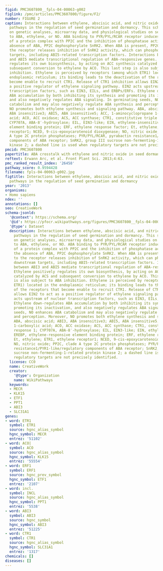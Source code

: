 ```yaml
---
figid: PMC3607800__fpls-04-00063-g002
figlink: /pmc/articles/PMC3607800/figure/F2/
number: FIGURE 2
caption: Interactions between ethylene, abscisic acid, and nitric oxide signaling
  pathways in the regulation of seed germination and dormancy. This scheme is based
  on genetic analyses, microarray data, and physiological studies on seed responsiveness
  to ABA, ethylene, or NO. ABA binding to PYR/PYL/RCAR receptor induces the formation
  of a protein complex with PP2C and the inhibition of phosphatase activity. In the
  absence of ABA, PP2C dephosphorylate SnRK2. When ABA is present, PP2C binding to
  the receptor releases inhibition of SnRK2 activity, which can phosphorylate downstream
  targets, including ABI5-related transcription factors. Interactions between ABI3
  and ABI5 mediate transcriptional regulation of ABA-responsive genes. Ethylene positively
  regulates its own biosynthesis, by acting on ACC synthesis catalyzed by ACS and
  subsequent conversion to ethylene by ACO. This last step is also subject to ABA
  inhibition. Ethylene is perceived by receptors (among which ETR1) located in the
  endoplasmic reticulum; its binding leads to the deactivation of the receptors that
  become enable to recruit CTR1. Release of CTR1 inhibition allows EIN2 to act as
  a positive regulator of ethylene signaling pathway. EIN2 acts upstream of nuclear
  transcription factors, such as EIN3, EILs, and ERBPs/ERFs. Ethylene down-regulates
  ABA accumulation by both inhibiting its synthesis and promoting its inactivation,
  and also negatively regulates ABA signaling. In germinating seeds, NO enhances ABA
  catabolism and may also negatively regulate ABA synthesis and perception. Moreover,
  NO promotes both ethylene synthesis and signaling pathway. ABA, abscisic acid; ABI3,
  ABA insensitive3; ABI5, ABA insensitive5; ACC, 1-aminocyclopropane 1-carboxylic
  acid; ACO, ACC oxidase; ACS, ACC synthase; CTR1, constitutive triple response 1;
  CYP707A, ABA-8′-hydroxylase; EIL, EIN3-like; EIN, ethylene-insensitive; EREBP, ethylene-responsive
  element binding protein; ERF, ethylene response factor; Et, ethylene; ETR1, ethylene
  receptor1; NCED, 9-cis-epoxycarotenoid dioxygenase; NO, nitric oxide; PP2C, clade
  A type 2C protein phosphatases; PYR/PYL/RCAR, pyrabactin resistance1/PYR1-like/regulatory
  components of ABA receptor; SnRK2, group III sucrose non-fermenting-1-related protein
  kinase 2; a dashed line is used when regulatory targets are not precisely identified.
pmcid: PMC3607800
papertitle: ABA crosstalk with ethylene and nitric oxide in seed dormancy and germination.
reftext: Erwann Arc, et al. Front Plant Sci. 2013;4:63.
pmc_ranked_result_index: '26458'
pathway_score: 0.9594428
filename: fpls-04-00063-g002.jpg
figtitle: Interactions between ethylene, abscisic acid, and nitric oxide signaling
  pathways in the regulation of seed germination and dormancy
year: '2013'
organisms:
- Homo sapiens
ndex: ''
annotations: []
seo: CreativeWork
schema-jsonld:
  '@context': https://schema.org/
  '@id': https://pfocr.wikipathways.org/figures/PMC3607800__fpls-04-00063-g002.html
  '@type': Dataset
  description: Interactions between ethylene, abscisic acid, and nitric oxide signaling
    pathways in the regulation of seed germination and dormancy. This scheme is based
    on genetic analyses, microarray data, and physiological studies on seed responsiveness
    to ABA, ethylene, or NO. ABA binding to PYR/PYL/RCAR receptor induces the formation
    of a protein complex with PP2C and the inhibition of phosphatase activity. In
    the absence of ABA, PP2C dephosphorylate SnRK2. When ABA is present, PP2C binding
    to the receptor releases inhibition of SnRK2 activity, which can phosphorylate
    downstream targets, including ABI5-related transcription factors. Interactions
    between ABI3 and ABI5 mediate transcriptional regulation of ABA-responsive genes.
    Ethylene positively regulates its own biosynthesis, by acting on ACC synthesis
    catalyzed by ACS and subsequent conversion to ethylene by ACO. This last step
    is also subject to ABA inhibition. Ethylene is perceived by receptors (among which
    ETR1) located in the endoplasmic reticulum; its binding leads to the deactivation
    of the receptors that become enable to recruit CTR1. Release of CTR1 inhibition
    allows EIN2 to act as a positive regulator of ethylene signaling pathway. EIN2
    acts upstream of nuclear transcription factors, such as EIN3, EILs, and ERBPs/ERFs.
    Ethylene down-regulates ABA accumulation by both inhibiting its synthesis and
    promoting its inactivation, and also negatively regulates ABA signaling. In germinating
    seeds, NO enhances ABA catabolism and may also negatively regulate ABA synthesis
    and perception. Moreover, NO promotes both ethylene synthesis and signaling pathway.
    ABA, abscisic acid; ABI3, ABA insensitive3; ABI5, ABA insensitive5; ACC, 1-aminocyclopropane
    1-carboxylic acid; ACO, ACC oxidase; ACS, ACC synthase; CTR1, constitutive triple
    response 1; CYP707A, ABA-8′-hydroxylase; EIL, EIN3-like; EIN, ethylene-insensitive;
    EREBP, ethylene-responsive element binding protein; ERF, ethylene response factor;
    Et, ethylene; ETR1, ethylene receptor1; NCED, 9-cis-epoxycarotenoid dioxygenase;
    NO, nitric oxide; PP2C, clade A type 2C protein phosphatases; PYR/PYL/RCAR, pyrabactin
    resistance1/PYR1-like/regulatory components of ABA receptor; SnRK2, group III
    sucrose non-fermenting-1-related protein kinase 2; a dashed line is used when
    regulatory targets are not precisely identified.
  license: CC0
  name: CreativeWork
  creator:
    '@type': Organization
    name: WikiPathways
  keywords:
  - MECR
  - KLK15
  - ETF1
  - PPT1
  - ABI3
  - SLC31A1
genes:
- word: ETR1
  symbol: ETR1
  source: hgnc_alias_symbol
  hgnc_symbol: MECR
  entrez: '51102'
- word: ACO|
  symbol: ACO
  source: hgnc_alias_symbol
  hgnc_symbol: KLK15
  entrez: '55554'
- word: ERF1
  symbol: ERF1
  source: hgnc_prev_symbol
  hgnc_symbol: ETF1
  entrez: '2107'
- word: incl.
  symbol: INCL
  source: hgnc_alias_symbol
  hgnc_symbol: PPT1
  entrez: '5538'
- word: ABI3
  symbol: ABI3
  source: hgnc_symbol
  hgnc_symbol: ABI3
  entrez: '51225'
- word: CTR1
  symbol: CTR1
  source: hgnc_alias_symbol
  hgnc_symbol: SLC31A1
  entrez: '1317'
chemicals: []
diseases: []
---
```

